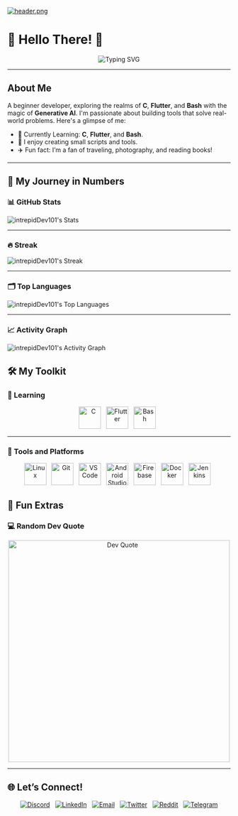 [![header.png](https://i.postimg.cc/Vkrc2JQL/header.png)](https://postimg.cc/cvSjn4LV)

# 🌟 Hello There! 👋

<div align="center">
  <img src="https://readme-typing-svg.herokuapp.com?font=Fira+Code&size=28&duration=1200&pause=700&color=F72585&center=true&vCenter=true&width=950&height=60&lines=🌌+Welcome+to+The+Cosmic+Zone!;🚀+intrepidDev101+is+On+a+Mission+to+Master+C,+Rust,+and+Flutter;🔍+Discovering+the+Magic+of+Generative+AI+%26+Creative+Coding;💡+Fueling+Ideas+One+Line+of+Code+at+a+Time!;⚡+Let's+Collaborate+%26+Build+Something+Legendary!+" alt="Typing SVG" />
</div>


---

## **About Me**
A beginner developer, exploring the realms of **C**, **Flutter**, and **Bash** with the magic of **Generative AI**. I'm passionate about building tools that solve real-world problems. Here's a glimpse of me:

- 🌱 Currently Learning: **C**, **Flutter**, and **Bash**.  
- 🔭 I enjoy creating small scripts and tools.  
- ✈️ Fun fact: I’m a fan of traveling, photography, and reading books!  

---

## 🌟 **My Journey in Numbers**

### 📊 GitHub Stats  
![intrepidDev101's Stats](https://github-readme-stats.vercel.app/api?username=intrepidDev101&theme=tokyonight&show_icons=true&hide_border=true&count_private=true)

---

### 🔥 Streak  
![intrepidDev101's Streak](https://github-readme-streak-stats.herokuapp.com/?user=intrepidDev101&theme=tokyonight&hide_border=true)

---

### 🗂️ Top Languages  
![intrepidDev101's Top Languages](https://github-readme-stats.vercel.app/api/top-langs/?username=intrepidDev101&theme=tokyonight&show_icons=true&hide_border=true&layout=compact)

---

### 📈 Activity Graph  
![intrepidDev101's Activity Graph](https://github-readme-activity-graph.vercel.app/graph?username=intrepidDev101&theme=material-palenight)


## 🛠️ **My Toolkit**

### 🚀 Learning  
<div align="center">
  <img src="https://cdn.jsdelivr.net/gh/devicons/devicon/icons/c/c-original.svg" title="C" height="50"/> &nbsp;
  <img src="https://cdn.jsdelivr.net/gh/devicons/devicon/icons/flutter/flutter-original.svg" title="Flutter" height="50"/> &nbsp;
  <img src="https://cdn.jsdelivr.net/gh/devicons/devicon/icons/bash/bash-original.svg" title="Bash" height="50"/> &nbsp;
</div>

---

### 🔧 Tools and Platforms  
<div align="center">
  <img src="https://cdn.jsdelivr.net/gh/devicons/devicon/icons/linux/linux-original.svg" title="Linux" height="50"/> &nbsp;
  <img src="https://cdn.jsdelivr.net/gh/devicons/devicon/icons/git/git-original.svg" title="Git" height="50"/> &nbsp;
  <img src="https://cdn.jsdelivr.net/gh/devicons/devicon/icons/vscode/vscode-original.svg" title="VS Code" height="50"/> &nbsp;
  <img src="https://cdn.jsdelivr.net/gh/devicons/devicon/icons/androidstudio/androidstudio-original.svg" title="Android Studio" height="50"/> &nbsp;
  <img src="https://cdn.jsdelivr.net/gh/devicons/devicon/icons/firebase/firebase-plain.svg" title="Firebase" height="50"/> &nbsp;
  <img src="https://cdn.jsdelivr.net/gh/devicons/devicon/icons/docker/docker-original.svg" title="Docker" height="50"/> &nbsp;
  <img src="https://cdn.jsdelivr.net/gh/devicons/devicon/icons/jenkins/jenkins-original.svg" title="Jenkins" height="50"/> &nbsp;
</div>


## 🎉 **Fun Extras**

### 💻 Random Dev Quote  
<div align="center">
  <img src="https://quotes-github-readme.vercel.app/api?type=vertical&theme=material" width="500" alt="Dev Quote">
</div>

---

## 🌐 **Let’s Connect!**

<div align="center">

[![Discord](https://img.shields.io/badge/Discord-5865F2?logo=discord&logoColor=white&style=for-the-badge)](https://discord.gg/yourdiscordlink) &nbsp;
[![LinkedIn](https://img.shields.io/badge/LinkedIn-0A66C2?logo=linkedin&logoColor=white&style=for-the-badge)](https://linkedin.com/in/intrepiddev101) &nbsp;
[![Email](https://img.shields.io/badge/Email-D14836?logo=gmail&logoColor=white&style=for-the-badge)](mailto:intrepiddev101@example.com) &nbsp;
[![Twitter](https://img.shields.io/badge/Twitter-1DA1F2?logo=twitter&logoColor=white&style=for-the-badge)](https://twitter.com/intrepiddev101) &nbsp;
[![Reddit](https://img.shields.io/badge/Reddit-FF4500?logo=reddit&logoColor=white&style=for-the-badge)](https://reddit.com/user/intrepiddev101) &nbsp;
[![Telegram](https://img.shields.io/badge/Telegram-2CA5E0?logo=telegram&logoColor=white&style=for-the-badge)](https://t.me/intrepiddev101)  

</div>


